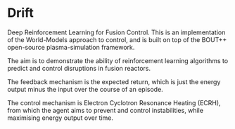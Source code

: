 # Drift
Deep Reinforcement Learning for Fusion Control. This is an implementation of the World-Models approach to control, and is built on top of the BOUT++ open-source plasma-simulation framework.

The aim is to demonstrate the ability of reinforcement learning algorithms to predict and control disruptions in fusion reactors.

The feedback mechanism is the expected return, which is just the energy output minus the input over the course of an episode.

The control mechanism is Electron Cyclotron Resonance Heating (ECRH), from which the agent aims to prevent and control instabilities,
while maximising energy output over time.



